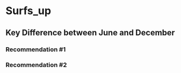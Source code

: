 # Surfs_up

## Key Difference between June and December


### Recommendation #1

### Recommendation #2


